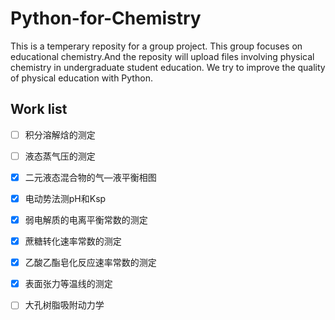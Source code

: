 # Python-for-Chemistry
This is a temperary reposity for a group project.
This group focuses on educational chemistry.And the reposity will upload files involving physical chemistry in undergraduate student education. We try to improve the quality of physical education with Python.
## Work list
* [ ] 积分溶解焓的测定
* [ ] 液态蒸气压的测定
* [X] 二元液态混合物的气—液平衡相图
* [X] 电动势法测pH和Ksp
* [X] 弱电解质的电离平衡常数的测定
* [X] 蔗糖转化速率常数的测定
* [X] 乙酸乙酯皂化反应速率常数的测定
* [X] 表面张力等温线的测定
* [ ] 大孔树脂吸附动力学
 
